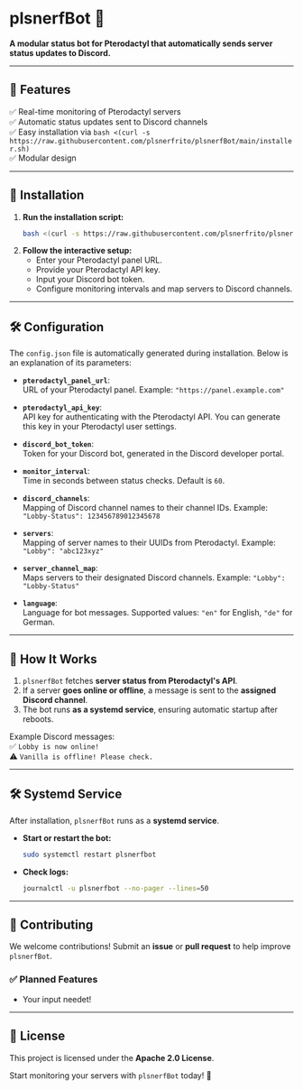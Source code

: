 # plsnerfBot 🦖  
**A modular status bot for Pterodactyl that automatically sends server status updates to Discord.**

---

## 🚀 Features  
✅ Real-time monitoring of Pterodactyl servers  
✅ Automatic status updates sent to Discord channels  
✅ Easy installation via `bash <(curl -s https://raw.githubusercontent.com/plsnerfrito/plsnerfBot/main/installer.sh)`  
✅ Modular design

---

## 📌 Installation  
1. **Run the installation script:**  
   ```bash
   bash <(curl -s https://raw.githubusercontent.com/plsnerfrito/plsnerfBot/main/installer.sh)
   ```
2. **Follow the interactive setup:**  
   - Enter your Pterodactyl panel URL.  
   - Provide your Pterodactyl API key.  
   - Input your Discord bot token.  
   - Configure monitoring intervals and map servers to Discord channels.  

---

## 🛠️ Configuration  
The `config.json` file is automatically generated during installation. Below is an explanation of its parameters:

- **`pterodactyl_panel_url`**:  
  URL of your Pterodactyl panel. Example: `"https://panel.example.com"`

- **`pterodactyl_api_key`**:  
  API key for authenticating with the Pterodactyl API. You can generate this key in your Pterodactyl user settings.

- **`discord_bot_token`**:  
  Token for your Discord bot, generated in the Discord developer portal.

- **`monitor_interval`**:  
  Time in seconds between status checks. Default is `60`.

- **`discord_channels`**:  
  Mapping of Discord channel names to their channel IDs. Example: `"Lobby-Status": 123456789012345678`

- **`servers`**:  
  Mapping of server names to their UUIDs from Pterodactyl. Example: `"Lobby": "abc123xyz"`

- **`server_channel_map`**:  
  Maps servers to their designated Discord channels. Example: `"Lobby": "Lobby-Status"`

- **`language`**:  
  Language for bot messages. Supported values: `"en"` for English, `"de"` for German.

---

## 🎯 How It Works  
1. `plsnerfBot` fetches **server status from Pterodactyl's API**.  
2. If a server **goes online or offline**, a message is sent to the **assigned Discord channel**.  
3. The bot runs **as a systemd service**, ensuring automatic startup after reboots.

Example Discord messages:  
✅ `Lobby is now online!`  
⚠️ `Vanilla is offline! Please check.`  

---

## 🛠️ Systemd Service  
After installation, `plsnerfBot` runs as a **systemd service**.  

- **Start or restart the bot:**  
  ```bash
  sudo systemctl restart plsnerfbot
  ```

- **Check logs:**  
  ```bash
  journalctl -u plsnerfbot --no-pager --lines=50
  ```

---

## 📢 Contributing  
We welcome contributions! Submit an **issue** or **pull request** to help improve `plsnerfBot`.

### ✅ Planned Features  
- Your input needet!

---

## 📜 License  
This project is licensed under the **Apache 2.0 License**.  

Start monitoring your servers with `plsnerfBot` today! 🚀  
